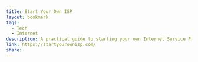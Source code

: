 ```yaml
---
title: Start Your Own ISP
layout: bookmark
tags:
  - Tech
  - Internet
description: A practical guide to starting your own Internet Service Provider.
link: https://startyourownisp.com/
share:
---
```


